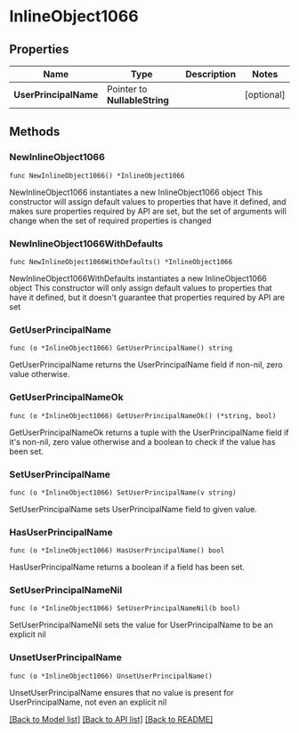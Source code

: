 # InlineObject1066

## Properties

Name | Type | Description | Notes
------------ | ------------- | ------------- | -------------
**UserPrincipalName** | Pointer to **NullableString** |  | [optional] 

## Methods

### NewInlineObject1066

`func NewInlineObject1066() *InlineObject1066`

NewInlineObject1066 instantiates a new InlineObject1066 object
This constructor will assign default values to properties that have it defined,
and makes sure properties required by API are set, but the set of arguments
will change when the set of required properties is changed

### NewInlineObject1066WithDefaults

`func NewInlineObject1066WithDefaults() *InlineObject1066`

NewInlineObject1066WithDefaults instantiates a new InlineObject1066 object
This constructor will only assign default values to properties that have it defined,
but it doesn't guarantee that properties required by API are set

### GetUserPrincipalName

`func (o *InlineObject1066) GetUserPrincipalName() string`

GetUserPrincipalName returns the UserPrincipalName field if non-nil, zero value otherwise.

### GetUserPrincipalNameOk

`func (o *InlineObject1066) GetUserPrincipalNameOk() (*string, bool)`

GetUserPrincipalNameOk returns a tuple with the UserPrincipalName field if it's non-nil, zero value otherwise
and a boolean to check if the value has been set.

### SetUserPrincipalName

`func (o *InlineObject1066) SetUserPrincipalName(v string)`

SetUserPrincipalName sets UserPrincipalName field to given value.

### HasUserPrincipalName

`func (o *InlineObject1066) HasUserPrincipalName() bool`

HasUserPrincipalName returns a boolean if a field has been set.

### SetUserPrincipalNameNil

`func (o *InlineObject1066) SetUserPrincipalNameNil(b bool)`

 SetUserPrincipalNameNil sets the value for UserPrincipalName to be an explicit nil

### UnsetUserPrincipalName
`func (o *InlineObject1066) UnsetUserPrincipalName()`

UnsetUserPrincipalName ensures that no value is present for UserPrincipalName, not even an explicit nil

[[Back to Model list]](../README.md#documentation-for-models) [[Back to API list]](../README.md#documentation-for-api-endpoints) [[Back to README]](../README.md)


